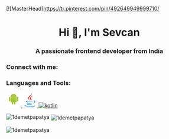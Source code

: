 [![MasterHead]https://tr.pinterest.com/pin/492649949999710/
<h1 align="center">Hi 👋, I'm Sevcan</h1>
<h3 align="center">A passionate frontend developer from India</h3>

<h3 align="left">Connect with me:</h3>
<p align="left">
</p>

<h3 align="left">Languages and Tools:</h3>
<p align="left"> <a href="https://developer.android.com" target="_blank" rel="noreferrer"> <img src="https://raw.githubusercontent.com/devicons/devicon/master/icons/android/android-original-wordmark.svg" alt="android" width="40" height="40"/> </a> <a href="https://www.java.com" target="_blank" rel="noreferrer"> <img src="https://raw.githubusercontent.com/devicons/devicon/master/icons/java/java-original.svg" alt="java" width="40" height="40"/> </a> <a href="https://kotlinlang.org" target="_blank" rel="noreferrer"> <img src="https://www.vectorlogo.zone/logos/kotlinlang/kotlinlang-icon.svg" alt="kotlin" width="40" height="40"/> </a> </p>

<p><img align="left" src="https://github-readme-stats.vercel.app/api/top-langs?username=1demetpapatya&show_icons=true&locale=en&layout=compact" alt="1demetpapatya" /></p>

<p>&nbsp;<img align="center" src="https://github-readme-stats.vercel.app/api?username=1demetpapatya&show_icons=true&locale=en" alt="1demetpapatya" /></p>

<p><img align="center" src="https://github-readme-streak-stats.herokuapp.com/?user=1demetpapatya&" alt="1demetpapatya" /></p>
